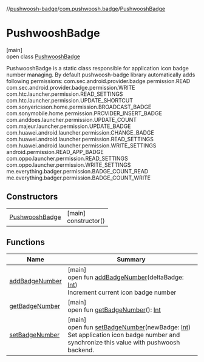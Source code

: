 //[pushwoosh-badge](../../../index.md)/[com.pushwoosh.badge](../index.md)/[PushwooshBadge](index.md)

# PushwooshBadge

[main]\
open class [PushwooshBadge](index.md)

PushwooshBadge is a static class responsible for application icon badge number managing.  By default pushwoosh-badge library automatically adds following permissions: com.sec.android.provider.badge.permission.READ com.sec.android.provider.badge.permission.WRITE<!--for htc--> com.htc.launcher.permission.READ_SETTINGS com.htc.launcher.permission.UPDATE_SHORTCUT<!--for sony--> com.sonyericsson.home.permission.BROADCAST_BADGE com.sonymobile.home.permission.PROVIDER_INSERT_BADGE<!--for apex--> com.anddoes.launcher.permission.UPDATE_COUNT<!--for solid--> com.majeur.launcher.permission.UPDATE_BADGE<!--for huawei--> com.huawei.android.launcher.permission.CHANGE_BADGE com.huawei.android.launcher.permission.READ_SETTINGS com.huawei.android.launcher.permission.WRITE_SETTINGS<!--for ZUK--> android.permission.READ_APP_BADGE<!--for OPPO--> com.oppo.launcher.permission.READ_SETTINGS com.oppo.launcher.permission.WRITE_SETTINGS<!--for EvMe--> me.everything.badger.permission.BADGE_COUNT_READ me.everything.badger.permission.BADGE_COUNT_WRITE

## Constructors

| | |
|---|---|
| [PushwooshBadge](-pushwoosh-badge.md) | [main]<br>constructor() |

## Functions

| Name | Summary |
|---|---|
| [addBadgeNumber](add-badge-number.md) | [main]<br>open fun [addBadgeNumber](add-badge-number.md)(deltaBadge: [Int](https://kotlinlang.org/api/latest/jvm/stdlib/kotlin-stdlib/kotlin/-int/index.html))<br>Increment current icon badge number |
| [getBadgeNumber](get-badge-number.md) | [main]<br>open fun [getBadgeNumber](get-badge-number.md)(): [Int](https://kotlinlang.org/api/latest/jvm/stdlib/kotlin-stdlib/kotlin/-int/index.html) |
| [setBadgeNumber](set-badge-number.md) | [main]<br>open fun [setBadgeNumber](set-badge-number.md)(newBadge: [Int](https://kotlinlang.org/api/latest/jvm/stdlib/kotlin-stdlib/kotlin/-int/index.html))<br>Set application icon badge number and synchronize this value with pushwoosh backend. |
